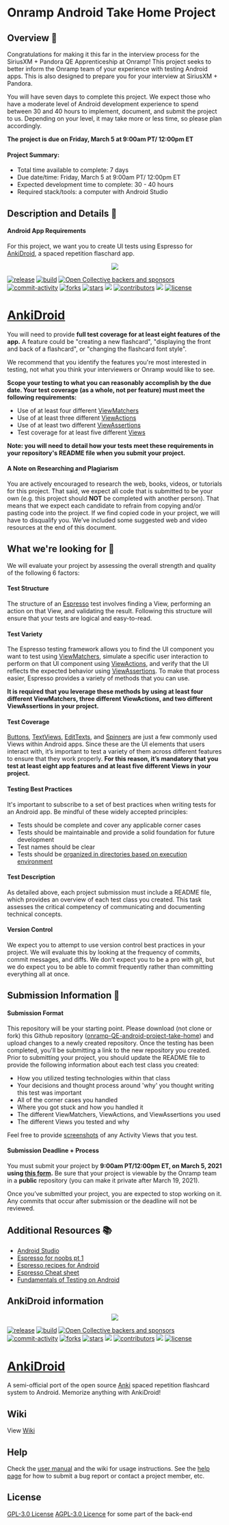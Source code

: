 # Onramp Android Take Home Project 

## Overview 🤖

Congratulations for making it this far in the interview process for the SiriusXM + Pandora QE Apprenticeship at Onramp! This project seeks to better inform the Onramp team of your experience with testing Android apps. This is also designed to prepare you for your interview at SiriusXM + Pandora.

You will have seven days to complete this project. We expect those who have a moderate level of Android development experience to spend between 30 and 40 hours to implement, document, and submit the project to us. Depending on your level, it may take more or less time, so please plan accordingly.

**The project is due on Friday, March 5 at 9:00am PT/ 12:00pm ET**

#### Project Summary:
*   Total time available to complete: 7 days
*   Due date/time: Friday, March 5 at 9:00am PT/ 12:00pm ET
*   Expected development time to complete: 30 - 40 hours 
*   Required stack/tools: a computer with Android Studio

## Description and Details 🔎 

#### Android App Requirements
For this project, we want you to create UI tests using Espresso for [AnkiDroid](https://github.com/ankidroid/Anki-Android), a spaced repetition flaschard app.

<p align="center">
<img src="docs/graphics/logos/banner_readme.png"/>
</p>

<a href="https://github.com/ankidroid/Anki-Android/releases"><img src="https://img.shields.io/github/v/release/ankidroid/Anki-Android" alt="release"/></a>
<a href="https://travis-ci.org/github/ankidroid/Anki-Android"><img src="https://img.shields.io/travis/ankidroid/Anki-Android" alt="build"/></a>
<a href="https://opencollective.com/ankidroid"><img src="https://img.shields.io/opencollective/all/ankidroid" alt="Open Collective backers and sponsors"/></a>
<a href="https://github.com/ankidroid/Anki-Android/issues"><img src="https://img.shields.io/github/commit-activity/m/ankidroid/Anki-Android" alt="commit-activity"/></a>
<a href="https://github.com/ankidroid/Anki-Android/network/members"><img src="https://img.shields.io/github/forks/ankidroid/Anki-Android" alt="forks"/></a>
<a href="https://github.com/ankidroid/Anki-Android/stargazers"><img src="https://img.shields.io/github/stars/ankidroid/Anki-Android" alt="stars"/></a>
<a href="https://crowdin.com/project/ankidroid"><img src="https://badges.crowdin.net/ankidroid/localized.svg"></img></a>
<a href="https://github.com/ankidroid/Anki-Android/graphs/contributors"><img src="https://img.shields.io/github/contributors/ankidroid/Anki-Android" alt="contributors"/></a>
<a href="https://discord.gg/qjzcRTx"><img src="https://img.shields.io/discord/368267295601983490"></img></a>
<a href="https://github.com/ankidroid/Anki-Android/blob/master/COPYING"><img src="https://img.shields.io/github/license/ankidroid/Anki-Android" alt="license"/></a>
</p>

# [AnkiDroid](https://github.com/ankidroid/Anki-Android)

You will need to provide **full test coverage for at least eight features of the app.** A feature could be "creating a new flashcard", "displaying the front and back of a flashcard", or "changing the flashcard font style".

We recommend that you identify the features you're most interested in testing, not what you think your interviewers or Onramp would like to see.

**Scope your testing to what you can reasonably accomplish by the due date. Your test coverage (as a whole, not per feature) must meet the following requirements:**

*   Use of at least four different [ViewMatchers](https://developer.android.com/reference/androidx/test/espresso/matcher/ViewMatchers)
*   Use of at least three different [ViewActions](https://developer.android.com/reference/androidx/test/espresso/action/ViewActions)
*   Use of at least two different [ViewAssertions](https://developer.android.com/reference/androidx/test/espresso/assertion/ViewAssertions)
*   Test coverage for at least five different [Views](https://developer.android.com/reference/android/view/View)

**Note: you will need to detail how your tests meet these requirements in your repository's README file when you submit your project.**

#### A Note on Researching and Plagiarism

You are actively encouraged to research the web, books, videos, or tutorials for this project. That said, we expect all code that is submitted to be your own (e.g. this project should **NOT** be completed with another person). That means that we expect each candidate to refrain from copying and/or pasting code into the project. If we find copied code in your project, we will have to disqualify you. We’ve included some suggested web and video resources at the end of this document.

## What we're looking for 🌟

We will evaluate your project by assessing the overall strength and quality of the following 6 factors: 


#### Test Structure

The structure of an [Espresso](https://developer.android.com/training/testing/espresso) test involves finding a View, performing an action on that View, and validating the result. Following this structure will ensure that your tests are logical and easy-to-read. 

#### Test Variety

The Espresso testing framework allows you to find the UI component you want to test using [ViewMatchers](https://developer.android.com/reference/androidx/test/espresso/matcher/ViewMatchers), simulate a specific user interaction to perform on that UI component using [ViewActions](https://developer.android.com/reference/androidx/test/espresso/action/ViewActions), and verify that the UI reflects the expected behavior using [ViewAssertions](https://developer.android.com/reference/androidx/test/espresso/assertion/ViewAssertions). To make that process easier, Espresso provides a variety of methods that you can use.

**It is required that you leverage these methods by using at least four different ViewMatchers, three different ViewActions, and two different ViewAssertions in your project.** 
 

#### Test Coverage

[Buttons](https://developer.android.com/guide/topics/ui/controls/button), [TextViews](https://developer.android.com/reference/android/widget/TextView), [EditTexts](https://developer.android.com/reference/android/widget/EditText), and [Spinners](https://developer.android.com/guide/topics/ui/controls/spinner) are just a few commonly used Views within Android apps. Since these are the UI elements that users interact with, it’s important to test a variety of them across different features to ensure that they work properly. **For this reason, it’s mandatory that you test at least eight app features and at least five different Views in your project.**  

#### Testing Best Practices

It's important to subscribe to a set of best practices when writing tests for an Android app. Be mindful of these widely accepted principles:

* Tests should be complete and cover any applicable corner cases
* Tests should be maintainable and provide a solid foundation for future development
* Test names should be clear
* Tests should be [organized in directories based on execution environment](https://developer.android.com/training/testing/fundamentals)

#### Test Description

As detailed above, each project submission must include a README file, which provides an overview of each test class you created. This task assesses the critical competency of communicating and documenting technical concepts.

#### Version Control

We expect you to attempt to use version control best practices in your project. We will evaluate this by looking at the frequency of commits, commit messages, and diffs. We don’t expect you to be a pro with git, but we do expect you to be able to commit frequently rather than committing everything all at once.

## Submission Information 🚀

#### Submission Format

This repository will be your starting point. Please download (not clone or fork) this Github repository ([onramp-QE-android-project-take-home](https://github.com/onramp-io/onramp-QE-android-project-take-home)) and upload changes to a newly created repository. Once the testing has been completed, you'll be submitting a link to the new repository you created. Prior to submitting your project, you should update the README file to provide the following information about each test class you created:

* How you utilized testing technologies within that class
* Your decisions and thought process around 'why' you thought writing this test was important
* All of the corner cases you handled
* Where you got stuck and how you handled it
* The different ViewMatchers, ViewActions, and ViewAssertions you used
* The different Views you tested and why

Feel free to provide [screenshots](https://developer.android.com/studio/debug/am-screenshot) of any Activity Views that you test.

#### Submission Deadline + Process

You must submit your project by **9:00am PT/12:00pm ET, on March 5, 2021 using [this form](https://docs.google.com/forms/d/e/1FAIpQLSeyphOplL7AJdED7pT-vt5yeQfqpTbyrzXHIrLHViWaZ9yd4Q/viewform).** Be sure that your project is viewable by the Onramp team in a **public** repository (you can make it private after March 19, 2021).

Once you’ve submitted your project, you are expected to stop working on it. Any commits that occur after submission or the deadline will not be reviewed. 


## Additional Resources 📚

*   [Android Studio](https://developer.android.com/studio)
*   [Espresso for noobs pt 1](https://medium.com/@dnkilic/espresso-for-noobs-part-1-bbf1f586d651)
*   [Espresso recipes for Android](https://medium.com/@dnkilic/espresso-recipes-for-android-afb2466b8137)
*   [Espresso Cheat sheet](https://android.github.io/android-test/downloads/espresso-cheat-sheet-2.1.0.pdf)
*   [Fundamentals of Testing on Android](https://developer.android.com/training/testing/fundamentals)



## AnkiDroid information

<p align="center">
<img src="docs/graphics/logos/banner_readme.png"/>
</p>

<a href="https://github.com/ankidroid/Anki-Android/releases"><img src="https://img.shields.io/github/v/release/ankidroid/Anki-Android" alt="release"/></a>
<a href="https://travis-ci.org/github/ankidroid/Anki-Android"><img src="https://img.shields.io/travis/ankidroid/Anki-Android" alt="build"/></a>
<a href="https://opencollective.com/ankidroid"><img src="https://img.shields.io/opencollective/all/ankidroid" alt="Open Collective backers and sponsors"/></a>
<a href="https://github.com/ankidroid/Anki-Android/issues"><img src="https://img.shields.io/github/commit-activity/m/ankidroid/Anki-Android" alt="commit-activity"/></a>
<a href="https://github.com/ankidroid/Anki-Android/network/members"><img src="https://img.shields.io/github/forks/ankidroid/Anki-Android" alt="forks"/></a>
<a href="https://github.com/ankidroid/Anki-Android/stargazers"><img src="https://img.shields.io/github/stars/ankidroid/Anki-Android" alt="stars"/></a>
<a href="https://crowdin.com/project/ankidroid"><img src="https://badges.crowdin.net/ankidroid/localized.svg"></img></a>
<a href="https://github.com/ankidroid/Anki-Android/graphs/contributors"><img src="https://img.shields.io/github/contributors/ankidroid/Anki-Android" alt="contributors"/></a>
<a href="https://discord.gg/qjzcRTx"><img src="https://img.shields.io/discord/368267295601983490"></img></a>
<a href="https://github.com/ankidroid/Anki-Android/blob/master/COPYING"><img src="https://img.shields.io/github/license/ankidroid/Anki-Android" alt="license"/></a>
</p>

# [AnkiDroid](https://github.com/ankidroid/Anki-Android)
A semi-official port of the open source [Anki](http://ankisrs.net/index.html) spaced repetition flashcard system to Android. Memorize anything with AnkiDroid!


Wiki
----
View [Wiki](https://github.com/ankidroid/Anki-Android/wiki)

Help
----
Check the [user manual](https://ankidroid.org/docs/manual.html) and the wiki for usage instructions. See the [help page](https://ankidroid.org/docs/help.html) 
for how to submit a bug report or contact a project member, etc.

License
-------
[GPL-3.0 License](https://github.com/ankidroid/Anki-Android/blob/master/COPYING)
[AGPL-3.0 Licence](https://github.com/ankitects/anki/blob/master/LICENSE) for some part of the back-end
